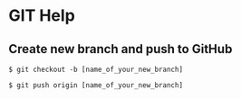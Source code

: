 # GIT Help

## Create new branch and push to GitHub
```
$ git checkout -b [name_of_your_new_branch]

$ git push origin [name_of_your_new_branch]
```

